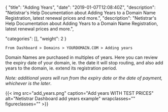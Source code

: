 {
"title": "Adding Years",
"date": "2019-01-07T12:08:40Z",
"description": "Netistrar's Help Documentation about Adding Years to a Domain Name Registration, latest renewal prices and more.",
"description": "Netistrar's Help Documentation about Adding Years to a Domain Name Registration, latest renewal prices and more.",

"categories": [],
"weight": 2
}

    From Dashboard > Domains > YOURDOMAIN.COM > Adding years
    
Domain Names are purchased in multiples of years.  Here you can review the expiry date of your domain, ie. the date it will stop routing, and also add years to the domain, ie. extend its registration period.  

_Note: additional years will run from the expiry date or the date of payment, whichever is the later_. 


{{< img src="add_years.png" caption="Add years WITH TEST PRICES" alt="Netistrar Dashboard add years example" wrapclasses="" figureclasses="" >}}